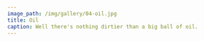 ```yaml
---
image_path: /img/gallery/04-oil.jpg
title: Oil
caption: Well there's nothing dirtier than a big ball of oil.
---
```

